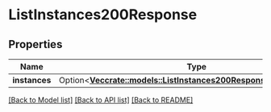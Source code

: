 # ListInstances200Response

## Properties

Name | Type | Description | Notes
------------ | ------------- | ------------- | -------------
**instances** | Option<[**Vec<crate::models::ListInstances200ResponseInstancesInner>**](list_instances_200_response_instances_inner.md)> |  | [optional]

[[Back to Model list]](../README.md#documentation-for-models) [[Back to API list]](../README.md#documentation-for-api-endpoints) [[Back to README]](../README.md)


